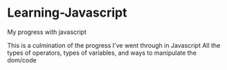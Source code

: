 # Learning-Javascript
My progress with javascript

This is a culmination of the progress I've went through in Javascript
All the types of operators, types of variables, and ways to manipulate the dom/code
